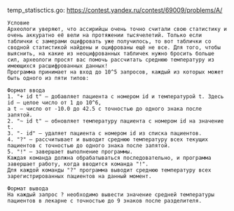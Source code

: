 temp_statisctics.go:
    https://contest.yandex.ru/contest/69009/problems/A/

    Условие
    Археологи уверяют, что ассирийцы очень точно считали свою статистику и очень аккуратно её вели на протяжении тысячелетий. Только если таблички с замерами оцифровать уже получилось, то вот таблички со сводной статистикой найдены и оцифрованы ещё не все. Для того, чтобы выяснить, на какие из неоцифрованных табличек нужно бросить больше сил, археологи просят вас помочь рассчитать среднюю температуру из имеющихся расшифрованных данных!
    Программа принимает на вход до 10^5 запросов, каждый из которых может быть одного из пяти типов:
    
    Формат ввода
    1. "+ id t" — добавляет пациента с номером id и температурой t. Здесь id — целое число от 1 до 10^6,
    а t — число от -10.0 до 42.5 с точностью до одного знака после запятой.
    2. "~ id t" — обновляет температуру пациента с номером id на значение t.
    3. "- id" — удаляет пациента с номером id из списка пациентов.
    4. "?" — рассчитывает и выводит среднюю температуру всех текущих пациентов с точностью до одного знака после запятой.
    5. "!" — завершает выполнение программы.
    Каждая команда должна обрабатываться последовательно, и программа завершает работу, когда вводится команда "!". 
    Для каждой команды "?" программа выводит среднюю температуру всех зарегистрированных пациентов на данный момент.

    Формат вывода
    На каждый запрос ? необходимо вывести значение средней температуры пациентов в лекарне с точностью до 9 знаков после разделителя.